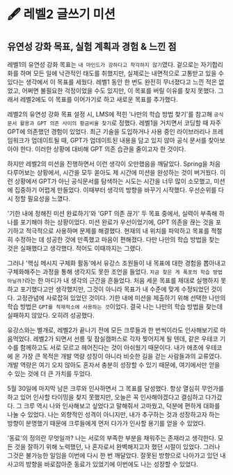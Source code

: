 # 🖋️ 레벨2 글쓰기 미션

## 유연성 강화 목표, 실험 계획과 경험 & 느낀 점

레벨1의 유연성 강화 목표는 `내 마인드가 강하다고 착각하지 않기`였다. 겉으로는 자기합리화를 하며 모든 일에 낙관적인 태도를 취했지만, 실제로는 내면적으로 고통받고 있을 수 있다는 생각에서 이 목표를 세웠다. 레벨1 동안 한 번도 완전히 무너졌다고 느낀 적은 없었고, 어쩌면 불필요한 걱정이었을 수도 있지만, 이 목표를 버릴 이유를 찾지 못했다. 그래서 레벨2에도 이 목표를 이어가기로 하고 새로운 목표를 추가했다.

레벨2의 유연성 강화 목표 설정 시, LMS에 적힌 '나만의 학습 방법 찾기'를 참고해 `공식문서 활용과 GPT 의존 사이의 황금비율 찾기`로 정했다. 레벨1을 거치면서 코딩할 때 자주 GPT에 의존했던 경험이 있었다. 최근 기술을 도입하거나 사용 중인 라이브러리나 프레임워크가 업데이트될 때, GPT가 업데이트된 내용을 담고 있지 않아 공식 문서를 찾아보아야 한다. 이러한 상황에 대비해 GPT 의존 습관을 줄이고자 한 것이다.

하지만 레벨2의 미션을 진행하면서 이런 생각이 오만했음을 깨달았다. Spring을 처음 다루어보는 상황에서, 시간을 모두 쏟아도 제 시간에 미션을 완성하는 것이 버거웠다. 이런 상황에서 GPT가 아닌 공식문서를 탐색하는 시도는 시간을 너무 많이 소모했고, 미션에 집중하기 어렵게 만들었다. 이때부터 생각의 방향을 바꾸기 시작했다. 우선순위를 다시 정할 필요성을 느꼈다.

'기한 내에 정해진 미션 완료하기'와 'GPT 의존 끊기' 두 목표 중에서, 실력이 부족해 하나를 포기해야 하는 상황이었다. 미션 완료가 우선이었기에, GPT 의존을 끊는 것을 포기하고 적극적으로 사용하며 문제를 해결했다. 현재의 내 위치를 파악하고 목표를 적절히 수정하는 데 성공한 것에 만족했고 마음이 편해졌다. 다만 나만의 학습 방법을 찾는 것은 실패했다고 생각했다. 적어도 이때까지는 그랬다.

그러나 '핵심 메시지 구체화 활동'에서 유강스 조원들이 내 목표에 대한 경험을 뽑아내고 구체화해주는 과정을 통해 생각지도 못한 조언을 들었다. `지금 찾은 게 폭포의 학습 방법 아닐까?`라는 한 마디가 내 생각의 근간을 흔들었다. 처음 세운 목표를 제대로 실행하지 못하고 포기했다고만 생각했지만, 그것이 아니라 목표가 내 수준에 맞게 수정되었던 것이다. 고정관념에 사로잡혀 있었던 것이다. 기한 내에 미션을 제출하기 위해 선택한 나만의 학습 방법은 `GPT를 적재적소에 사용하는 것`이었다. 결국 나는 나만의 학습 방법을 찾는데 실패하지 않았다. 오히려 성공했다.

유강스와는 별개로, 레벨2가 끝나기 전에 모든 크루들과 한 번씩이라도 인사해보기로 마음먹었다. 레벨2가 되면서 선릉 및 잠실캠퍼스로 각자 찢어지게 될 텐데, 같은 우테코 기수를 함께하고도 서로 모르고 헤어진다는 것이 아쉬웠기 때문이다. 내가 애초에 우테코에 온 가장 큰 목적은 개발 역량 성장이 아니라 비슷한 길을 걷는 사람들과의 교류였다. 개발 역량은 여기 오지 않아도 혼자서 충분히 성장할 수 있기 때문에, 여기에서만 얻을 수 있는 것에 더 큰 가치를 두었다.

5월 30일에 마지막 남은 크루와 인사하면서 그 목표를 달성했다. 항상 열심히 무언가를 하고 있어 인사할 타이밍을 찾지 못했지만, 오늘은 꼭 인사해야겠다고 결심하고 다가갔다. 그 크루 역시 나와 인사해보고 싶었다고 말해줘서 고마웠고, 덕분에 편하게 대화를 나눌 수 있었다. 나는 외향적인 성격이 아니지만, 내가 추구하는 것과 성장하고자 하는 방향이 분명했기 때문에 크루들에게 먼저 다가가 인사할 용기를 얻을 수 있었다.

'동료'의 정의란 무엇일까? 나는 서로의 부족한 부분을 채워주는 존재라고 생각한다. 모든 것을 잘하기 위해 노력했던, 나 혼자로서 완벽해지고자 했던 시절이 있었다. 그러나 그것은 불가능한 일임을 이번에 다시 한 번 깨달았다. 잘못된 방향으로 나아가고 있던 내 사고의 방향을 바로잡아준 동료가 있었기에 이번에도 나는 성장할 수 있었다.
